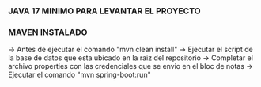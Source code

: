 ### JAVA 17 MINIMO PARA LEVANTAR EL PROYECTO
### MAVEN INSTALADO
-> Antes de ejecutar el comando "mvn clean install"
-> Ejecutar el script de la base de datos que esta ubicado en la raiz del repositorio
-> Completar el archivo properties con las credenciales que se envio en el bloc de notas
-> Ejecutar el comando "mvn spring-boot:run"

